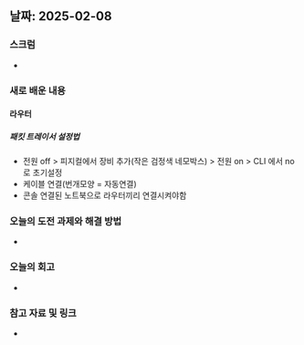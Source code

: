 ## 날짜: 2025-02-08

### 스크럼
- 


### 새로 배운 내용
#### 라우터
##### 패킷 트레이서 설정법
- 전원 off > 피지컬에서 장비 추가(작은 검정색 네모박스) > 전원 on > CLI 에서 no로 초기설정
- 케이블 연결(번개모양 = 자동연결)
- 콘솔 연결된 노트북으로 라우터끼리 연결시켜야함

### 오늘의 도전 과제와 해결 방법
- 

### 오늘의 회고
- 

### 참고 자료 및 링크
- 
